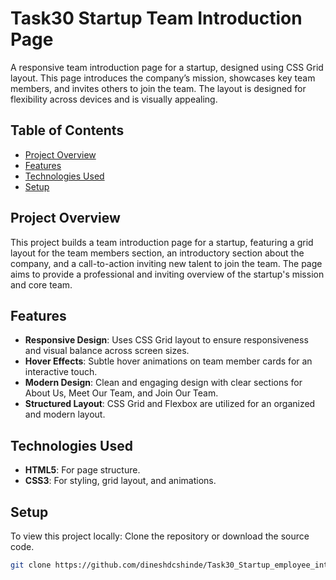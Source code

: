 # Task30 Startup Team Introduction Page

A responsive team introduction page for a startup, designed using CSS Grid layout. This page introduces the company’s mission, showcases key team members, and invites others to join the team. The layout is designed for flexibility across devices and is visually appealing.

## Table of Contents

- [Project Overview](#project-overview)
- [Features](#features)
- [Technologies Used](#technologies-used)
- [Setup](#setup)

## Project Overview

This project builds a team introduction page for a startup, featuring a grid layout for the team members section, an introductory section about the company, and a call-to-action inviting new talent to join the team. The page aims to provide a professional and inviting overview of the startup's mission and core team.

## Features

- **Responsive Design**: Uses CSS Grid layout to ensure responsiveness and visual balance across screen sizes.
- **Hover Effects**: Subtle hover animations on team member cards for an interactive touch.
- **Modern Design**: Clean and engaging design with clear sections for About Us, Meet Our Team, and Join Our Team.
- **Structured Layout**: CSS Grid and Flexbox are utilized for an organized and modern layout.

## Technologies Used

- **HTML5**: For page structure.
- **CSS3**: For styling, grid layout, and animations.

## Setup

To view this project locally:
Clone the repository or download the source code.

```bash
git clone https://github.com/dineshdcshinde/Task30_Startup_employee_intro.git
```
